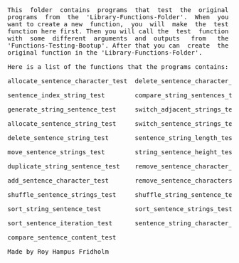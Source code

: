 
<pre>
This  folder  contains  programs  that  test  the  original
programs  from  the  'Library-Functions-Folder'.  When  you
want to create a new  function,  you  will  make  the  test
function here first. Then you will call the  test  function
with  some  different  arguments  and  outputs   from   the
'Functions-Testing-Bootup'. After that you can  create  the
original function in the 'Library-Functions-Folder'.

Here is a list of the functions that the programs contains:

allocate_sentence_character_test  delete_sentence_character_test

sentence_index_string_test        compare_string_sentences_test

generate_string_sentence_test     switch_adjacent_strings_test

allocate_sentence_string_test     switch_sentence_strings_test

delete_sentence_string_test       sentence_string_length_test

move_sentence_strings_test        string_sentence_height_test

duplicate_string_sentence_test    remove_sentence_character_test

add_sentence_character_test       remove_sentence_characters_test

shuffle_sentence_strings_test     shuffle_string_sentence_test

sort_string_sentence_test         sort_sentence_strings_test

sort_sentence_iteration_test      sentence_string_character_test

compare_sentence_content_test

Made by Roy Hampus Fridholm
</pre>
